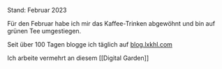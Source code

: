 Stand:  Februar 2023

Für den Februar habe ich mir das Kaffee-Trinken abgewöhnt und bin auf grünen Tee umgestiegen. 

Seit über 100 Tagen blogge ich täglich auf [blog.lxkhl.com](https://blog.lxkhl.com)

Ich arbeite vermehrt an diesem [[Digital Garden]] 



